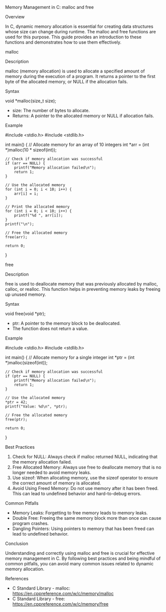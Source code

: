 Memory Management in C: malloc and free

Overview

In C, dynamic memory allocation is essential for creating data structures whose size can change during runtime. The malloc and free functions are used for this purpose. This guide provides an introduction to these functions and demonstrates how to use them effectively.

malloc

Description

malloc (memory allocation) is used to allocate a specified amount of memory during the execution of a program. It returns a pointer to the first byte of the allocated memory, or NULL if the allocation fails.

Syntax

void *malloc(size_t size);

- size: The number of bytes to allocate.
- Returns: A pointer to the allocated memory or NULL if allocation fails.

Example

#include <stdio.h>
#include <stdlib.h>

int main() {
    // Allocate memory for an array of 10 integers
    int *arr = (int *)malloc(10 * sizeof(int));

    // Check if memory allocation was successful
    if (arr == NULL) {
        printf("Memory allocation failed\n");
        return 1;
    }

    // Use the allocated memory
    for (int i = 0; i < 10; i++) {
        arr[i] = i;
    }

    // Print the allocated memory
    for (int i = 0; i < 10; i++) {
        printf("%d ", arr[i]);
    }
    printf("\n");

    // Free the allocated memory
    free(arr);

    return 0;
}

free

Description

free is used to deallocate memory that was previously allocated by malloc, calloc, or realloc. This function helps in preventing memory leaks by freeing up unused memory.

Syntax

void free(void *ptr);

- ptr: A pointer to the memory block to be deallocated.
- The function does not return a value.

Example

#include <stdio.h>
#include <stdlib.h>

int main() {
    // Allocate memory for a single integer
    int *ptr = (int *)malloc(sizeof(int));

    // Check if memory allocation was successful
    if (ptr == NULL) {
        printf("Memory allocation failed\n");
        return 1;
    }

    // Use the allocated memory
    *ptr = 42;
    printf("Value: %d\n", *ptr);

    // Free the allocated memory
    free(ptr);

    return 0;
}

Best Practices

1. Check for NULL: Always check if malloc returned NULL, indicating that the memory allocation failed.
2. Free Allocated Memory: Always use free to deallocate memory that is no longer needed to avoid memory leaks.
3. Use sizeof: When allocating memory, use the sizeof operator to ensure the correct amount of memory is allocated.
4. Avoid Using Freed Memory: Do not use memory after it has been freed. This can lead to undefined behavior and hard-to-debug errors.

Common Pitfalls

- Memory Leaks: Forgetting to free memory leads to memory leaks.
- Double Free: Freeing the same memory block more than once can cause program crashes.
- Dangling Pointers: Using pointers to memory that has been freed can lead to undefined behavior.

Conclusion

Understanding and correctly using malloc and free is crucial for effective memory management in C. By following best practices and being mindful of common pitfalls, you can avoid many common issues related to dynamic memory allocation.

References

- C Standard Library - malloc: https://en.cppreference.com/w/c/memory/malloc
- C Standard Library - free: https://en.cppreference.com/w/c/memory/free
